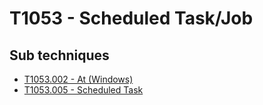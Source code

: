 # T1053 - Scheduled Task/Job

## Sub techniques

* [T1053.002 - At (Windows)](T1053.002/README.md)
* [T1053.005 - Scheduled Task](T1053.005/README.md)
